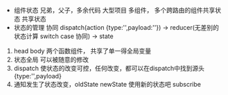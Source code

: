 - 组件状态  兄弟，父子，多余代码
  大型项目  多组件， 多个跨路由的组件共享状态
  共享状态
- 状态的管理 协同 
  dispatch(action {type:'',payload:''})  ->  reducer(无差别的状态计算 switch case 协同)  ->  state

1. head body 两个函数组件， 共享了单一得全局变量
2. 状态全局  可以被随意的修改
3. dispatch 使状态的改变可控，任何改变，都可以在dispatch中找到源头{type:'',payload}
4. 通知发生了状态改变，oldState  newState  使用新的状态吧  subscribe
